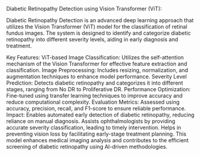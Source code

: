 Diabetic Retinopathy Detection using Vision Transformer (ViT):

Diabetic Retinopathy Detection is an advanced deep learning approach that utilizes the Vision Transformer (ViT) model for the classification of retinal fundus images. The system is designed to identify and categorize diabetic retinopathy into different severity levels, aiding in early diagnosis and treatment.

Key Features:
ViT-based Image Classification: Utilizes the self-attention mechanism of the Vision Transformer for effective feature extraction and classification.
Image Preprocessing: Includes resizing, normalization, and augmentation techniques to enhance model performance.
Severity Level Prediction: Detects diabetic retinopathy and categorizes it into different stages, ranging from No DR to Proliferative DR.
Performance Optimization: Fine-tuned using transfer learning techniques to improve accuracy and reduce computational complexity.
Evaluation Metrics: Assessed using accuracy, precision, recall, and F1-score to ensure reliable performance.
Impact:
Enables automated early detection of diabetic retinopathy, reducing reliance on manual diagnosis.
Assists ophthalmologists by providing accurate severity classification, leading to timely intervention.
Helps in preventing vision loss by facilitating early-stage treatment planning.
This model enhances medical imaging analysis and contributes to the efficient screening of diabetic retinopathy using AI-driven methodologies.
